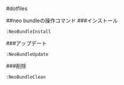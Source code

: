 #dotfiles

##neo bundleの操作コマンド
###インストール

```
:NeoBundleInstall
```

###アップデート

```
:NeoBundleUpdate
```

###削除

```
:NeoBundleClean
```


